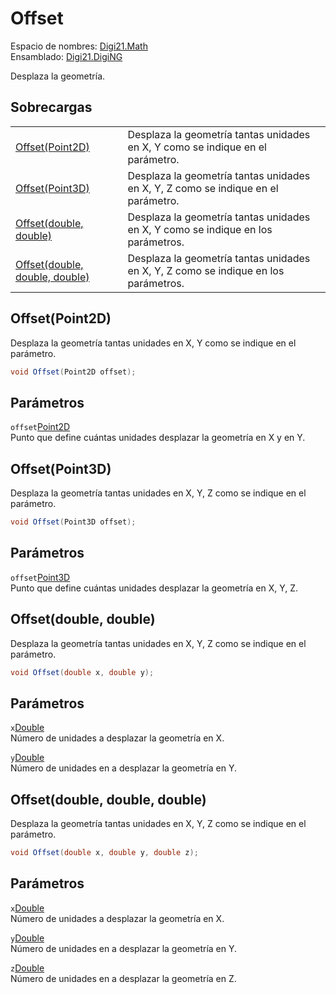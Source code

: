 # Offset

Espacio de nombres: [Digi21.Math](/digi3d-net/programacion/.net/referencia/digi21.diging/digi21.math/)  
Ensamblado: [Digi21.DigiNG](/digi3d-net/programacion/.net/referencia/digi21.diging.plugin/digi21.diging/)

Desplaza la geometría.

## Sobrecargas

|  |  |
| :--- | :--- |
| [Offset\(Point2D\)](offset.md#offset-point-2-d) | Desplaza la geometría tantas unidades en X, Y como se indique en el parámetro. |
| [Offset\(Point3D\)](offset.md#offset-point-3-d) | Desplaza la geometría tantas unidades en X, Y, Z como se indique en el parámetro. |
| [Offset\(double, double\)](offset.md#offset-double-double) | Desplaza la geometría tantas unidades en X, Y como se indique en los parámetros. |
| [Offset\(double, double, double\)](offset.md#offset-double-doublem-double) | Desplaza la geometría tantas unidades en X, Y, Z como se indique en los parámetros. |

## Offset\(Point2D\)

Desplaza la geometría tantas unidades en X, Y como se indique en el parámetro.

```csharp
void Offset(Point2D offset);
```

## Parámetros

`offset`[Point2D](/digi3d-net/programacion/.net/referencia/digi21.diging/digi21.math/clases/point2d.md)  
Punto que define cuántas unidades desplazar la geometría en X y en Y.

## Offset\(Point3D\)

Desplaza la geometría tantas unidades en X, Y, Z como se indique en el parámetro.

```csharp
void Offset(Point3D offset);
```

## Parámetros

`offset`[Point3D](/digi3d-net/programacion/.net/referencia/digi21.diging/digi21.math/clases/point3d.md)  
Punto que define cuántas unidades desplazar la geometría en X, Y, Z.

## Offset\(double, double\)

Desplaza la geometría tantas unidades en X, Y, Z como se indique en el parámetro.

```csharp
void Offset(double x, double y);
```

## Parámetros

`x`[Double](https://docs.microsoft.com/en-us/dotnet/api/system.double?view=net-5.0)  
Número de unidades a desplazar la geometría en X.

`y`[Double](https://docs.microsoft.com/en-us/dotnet/api/system.double?view=net-5.0)  
Número de unidades en a desplazar la geometría en Y.

## Offset\(double, double, double\)

Desplaza la geometría tantas unidades en X, Y, Z como se indique en el parámetro.

```csharp
void Offset(double x, double y, double z);
```

## Parámetros

`x`[Double](https://docs.microsoft.com/en-us/dotnet/api/system.double?view=net-5.0)  
Número de unidades a desplazar la geometría en X.

`y`[Double](https://docs.microsoft.com/en-us/dotnet/api/system.double?view=net-5.0)  
Número de unidades en a desplazar la geometría en Y.

`z`[Double](https://docs.microsoft.com/en-us/dotnet/api/system.double?view=net-5.0)  
Número de unidades en a desplazar la geometría en Z.

